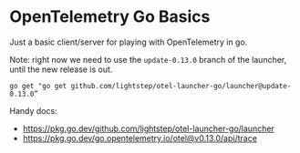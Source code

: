# OpenTelemetry Go Basics

Just a basic client/server for playing with OpenTelemetry in go.

Note: right now we need to use the `update-0.13.0` branch of the launcher, until the new release is out.

```
go get "go get github.com/lightstep/otel-launcher-go/launcher@update-0.13.0”
```

Handy docs:
* https://pkg.go.dev/github.com/lightstep/otel-launcher-go/launcher
* https://pkg.go.dev/go.opentelemetry.io/otel@v0.13.0/api/trace